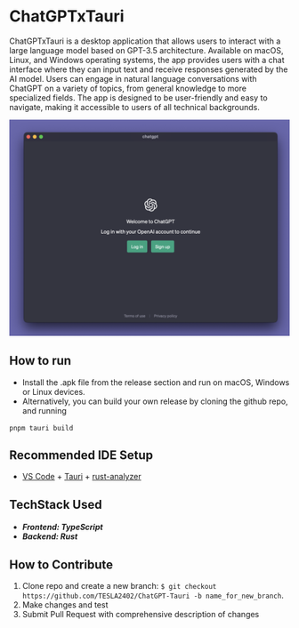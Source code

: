 # ChatGPTxTauri

ChatGPTxTauri is a desktop application that allows users to interact with a large language model based on GPT-3.5 architecture. Available on macOS, Linux, and Windows operating systems, the app provides users with a chat interface where they can input text and receive responses generated by the AI model. Users can engage in natural language conversations with ChatGPT on a variety of topics, from general knowledge to more specialized fields. The app is designed to be user-friendly and easy to navigate, making it accessible to users of all technical backgrounds.



![chatGPTxTauri logo](ChatGPT_Tauri/chatGPTxTauri.png)
## How to run
- Install the .apk file from the release section and run on macOS, Windows or Linux devices.
- Alternatively, you can build your own release by cloning the github repo, and running 
```
pnpm tauri build
```
## Recommended IDE Setup

- [VS Code](https://code.visualstudio.com/) + [Tauri](https://marketplace.visualstudio.com/items?itemName=tauri-apps.tauri-vscode) + [rust-analyzer](https://marketplace.visualstudio.com/items?itemName=rust-lang.rust-analyzer)

## TechStack Used
##### <ul><li>Frontend: TypeScript</li><li>Backend: Rust</li></ul>

## How to Contribute

1. Clone repo and create a new branch: `$ git checkout https://github.com/TESLA2402/ChatGPT-Tauri -b name_for_new_branch`.
2. Make changes and test
3. Submit Pull Request with comprehensive description of changes
